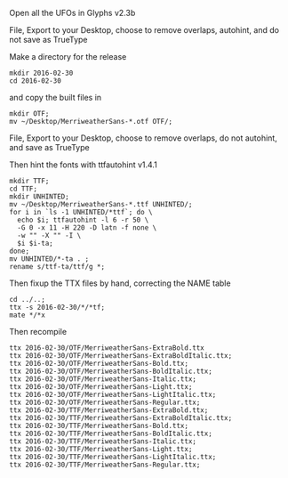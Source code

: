 Open all the UFOs in Glyphs v2.3b

File, Export to your Desktop, choose to remove overlaps, autohint, and do not save as TrueType

Make a directory for the release

    mkdir 2016-02-30
    cd 2016-02-30

and copy the built files in

    mkdir OTF;
    mv ~/Desktop/MerriweatherSans-*.otf OTF/;

File, Export to your Desktop, choose to remove overlaps, do not autohint, and save as TrueType

Then hint the fonts with ttfautohint v1.4.1

    mkdir TTF;
    cd TTF;
    mkdir UNHINTED;
    mv ~/Desktop/MerriweatherSans-*.ttf UNHINTED/;
    for i in `ls -1 UNHINTED/*ttf`; do \
      echo $i; ttfautohint -l 6 -r 50 \
      -G 0 -x 11 -H 220 -D latn -f none \
      -w "" -X "" -I \
      $i $i-ta;
    done;
    mv UNHINTED/*-ta . ; 
    rename s/ttf-ta/ttf/g *;

Then fixup the TTX files by hand, correcting the NAME table

    cd ../..;
    ttx -s 2016-02-30/*/*tf;
    mate */*x 

Then recompile

    ttx 2016-02-30/OTF/MerriweatherSans-ExtraBold.ttx
    ttx 2016-02-30/OTF/MerriweatherSans-ExtraBoldItalic.ttx;
    ttx 2016-02-30/OTF/MerriweatherSans-Bold.ttx;
    ttx 2016-02-30/OTF/MerriweatherSans-BoldItalic.ttx;
    ttx 2016-02-30/OTF/MerriweatherSans-Italic.ttx;
    ttx 2016-02-30/OTF/MerriweatherSans-Light.ttx;
    ttx 2016-02-30/OTF/MerriweatherSans-LightItalic.ttx;
    ttx 2016-02-30/OTF/MerriweatherSans-Regular.ttx;
    ttx 2016-02-30/TTF/MerriweatherSans-ExtraBold.ttx;
    ttx 2016-02-30/TTF/MerriweatherSans-ExtraBoldItalic.ttx;
    ttx 2016-02-30/TTF/MerriweatherSans-Bold.ttx;
    ttx 2016-02-30/TTF/MerriweatherSans-BoldItalic.ttx;
    ttx 2016-02-30/TTF/MerriweatherSans-Italic.ttx;
    ttx 2016-02-30/TTF/MerriweatherSans-Light.ttx;
    ttx 2016-02-30/TTF/MerriweatherSans-LightItalic.ttx;
    ttx 2016-02-30/TTF/MerriweatherSans-Regular.ttx;
